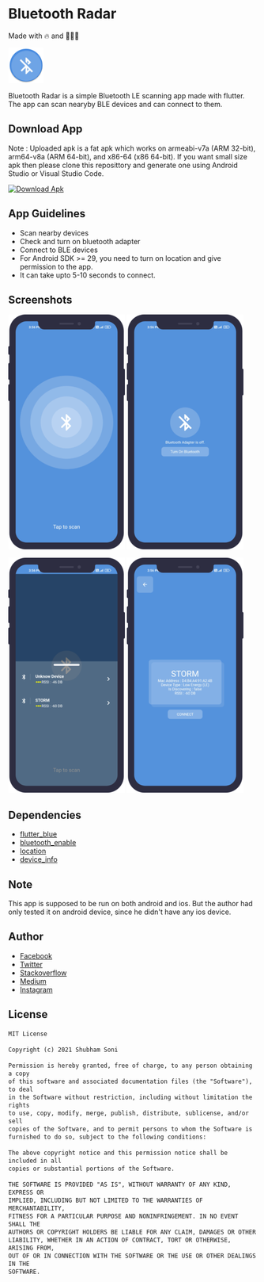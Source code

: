 # Bluetooth Radar
Made with 🔥 and 👨🏾‍💻

![icon](https://github.com/shubhamhackz/bluetooth_radar/blob/main/android/app/src/main/res/mipmap-hdpi/ic_launcher_round.png)

Bluetooth Radar is a simple Bluetooth LE scanning app made with flutter. The app can scan nearyby BLE devices and can connect to them.

## Download App
Note : Uploaded apk is a fat apk which works on armeabi-v7a (ARM 32-bit), arm64-v8a (ARM 64-bit), and x86-64 (x86 64-bit). If you want small size apk then please clone this reposittory and generate one using Android Studio or Visual Studio Code.

[![Download Apk](https://github.com/shubhamhackz/light_dark_toggle/blob/master/files/apk_btn.png)](https://github.com/shubhamhackz/bluetooth_radar/blob/main/files/app.apk)

## App Guidelines
- Scan nearby devices
- Check and turn on bluetooth adapter
- Connect to BLE devices
- For Android SDK >= 29, you need to turn on location and give permission to the app. 
- It can take upto 5-10 seconds to connect.

## Screenshots 
![Screenshot 1](https://github.com/shubhamhackz/bluetooth_radar/blob/main/files/screen_1_55.png)
![Screnshsot 2](https://github.com/shubhamhackz/bluetooth_radar/blob/main/files/screen_2_55.png)

![Screenshot 3](https://github.com/shubhamhackz/bluetooth_radar/blob/main/files/screen_3_55.png)
![Screnshsot 4](https://github.com/shubhamhackz/bluetooth_radar/blob/main/files/screen_4_55.png)

## Dependencies
- [flutter_blue](https://pub.dev/packages/flutter_blue)
- [bluetooth_enable](https://pub.dev/packages/bluetooth_enable)
- [location](https://pub.dev/packages/location)
- [device_info](https://pub.dev/packages/device_info)

## Note
This app is supposed to be run on both android and ios. But the author had only tested it on android device, since he didn't have any ios device.

## Author 
- [Facebook](https://www.facebook.com/shubhamhackz)
- [Twitter](https://www.twitter.com/shubhamhackz)
- [Stackoverflow](https://stackoverflow.com/users/6915572/shubhamhackz?tab=profile)
- [Medium](https://medium.com/@shubhamhackzz)
- [Instagram](https://www.instagram.com/shubhamhackz)

## License 

```
MIT License

Copyright (c) 2021 Shubham Soni

Permission is hereby granted, free of charge, to any person obtaining a copy
of this software and associated documentation files (the "Software"), to deal
in the Software without restriction, including without limitation the rights
to use, copy, modify, merge, publish, distribute, sublicense, and/or sell
copies of the Software, and to permit persons to whom the Software is
furnished to do so, subject to the following conditions:

The above copyright notice and this permission notice shall be included in all
copies or substantial portions of the Software.

THE SOFTWARE IS PROVIDED "AS IS", WITHOUT WARRANTY OF ANY KIND, EXPRESS OR
IMPLIED, INCLUDING BUT NOT LIMITED TO THE WARRANTIES OF MERCHANTABILITY,
FITNESS FOR A PARTICULAR PURPOSE AND NONINFRINGEMENT. IN NO EVENT SHALL THE
AUTHORS OR COPYRIGHT HOLDERS BE LIABLE FOR ANY CLAIM, DAMAGES OR OTHER
LIABILITY, WHETHER IN AN ACTION OF CONTRACT, TORT OR OTHERWISE, ARISING FROM,
OUT OF OR IN CONNECTION WITH THE SOFTWARE OR THE USE OR OTHER DEALINGS IN THE
SOFTWARE.
```

